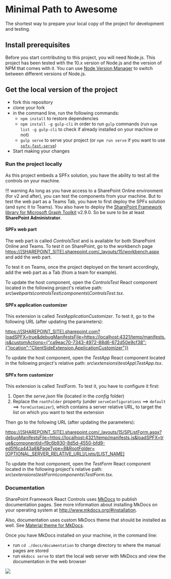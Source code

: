 # Minimal Path to Awesome

The shortest way to prepare your local copy of the project for development and testing.

## Install prerequisites

Before you start contributing to this project, you will need Node.js. This project has been tested with the 10.x version of Node.js and the version of NPM that comes with it. You can use [Node Version Manager](https://github.com/nvm-sh/nvm) to switch between different versions of Node.js.

## Get the local version of the project

- fork this repository
- clone your fork
- in the command line, run the following commands:
    - `npm install` to restore dependencies
    - `npm install -g gulp-cli` in order to run `gulp` commands (run `npm list -g gulp-cli` to check if already installed on your machine or not)
    - `gulp serve` to serve your project (or `npm run serve` if you want to use [`spfx-fast-serve`](https://github.com/s-KaiNet/spfx-fast-serve))
- Start making your changes

### Run the project locally

As this project embeds a SPFx solution, you have the ability to test all the controls on your machine.

!!! warning
    As long as you have access to a SharePoint Online environment (for v2 and after), you can test the components from your machine. But to test the web part as a Teams Tab, you have to first deploy the SPFx solution (and sync it to Teams). You also have to deploy the [SharePoint Framework library for Microsoft Graph Toolkit](https://learn.microsoft.com/en-us/graph/toolkit/get-started/mgt-spfx) v2.9.0. So be sure to be at least **SharePoint Administrator**.

#### SPFx web part

The web part is called *ControlsTest* and is available for both SharePoint Online and Teams. To test it on SharePoint, go to the workbench page [https://[SHAREPOINT_SITE].sharepoint.com/_layouts/15/workbench.aspx](https://SHAREPOINT_SITE.sharepoint.com/_layouts/15/workbench.aspx) and add the web part.

To test it on Teams, once the project deployed on the tenant accordingly, add the web part as a Tab (from a team for example).

To update the host component, open the *ControlsTest* React component located in the following project's relative path: *src\webparts\controlsTest\components\ControlsTest.tsx*.

#### SPFx application customizer

This extension is called *TestApplicationCustomizer*. To test it, go to the following URL (after updating the parameters):

[https://[SHAREPOINT_SITE].sharepoint.com?loadSPFX=true&debugManifestsFile=https://localhost:4321/temp/manifests.js&customActions={"ca9eac70-7343-4972-88d6-672d50e9cf38":{"location":"ClientSideExtension.ApplicationCustomizer"}}](https://SHAREPOINT_SITE.sharepoint.com?loadSPFX=true&debugManifestsFile=https://localhost:4321/temp/manifests.js&customActions={"ca9eac70-7343-4972-88d6-672d50e9cf38":{"location":"ClientSideExtension.ApplicationCustomizer"}})

To update the host component, open the *TestApp* React component located in the following project's relative path: *src\extensions\testApp\TestApp.tsx*.

#### SPFx form customizer

This extension is called *TestForm*. To test it, you have to configure it first:

1. Open the *serve.json* file (located in the *config* folder)
2. Replace the `rootFolder` property (under `serveConfigurations` ==> `default` ==> `formCustomizer`), which contains a server relative URL, to target the list on which you want to test the extension

Then go to the following URL (after updating the parameters):

[https://[SHAREPOINT_SITE].sharepoint.com/_layouts/15/SPListForm.aspx?debugManifestsFile=https://localhost:4321/temp/manifests.js&loadSPFX=true&componentId=f9c6b930-8d5d-4550-bfd9-ed5f6ca443a8&PageType=8&RootFolder=[OPTIONAL_SERVER_RELATIVE_URL]/Lists/[LIST_NAME]](https://SHAREPOINT_SITE.sharepoint.com/_layouts/15/SPListForm.aspx?debugManifestsFile=https://localhost:4321/temp/manifests.js&loadSPFX=true&componentId=f9c6b930-8d5d-4550-bfd9-ed5f6ca443a8&PageType=8&RootFolder=OPTIONAL_SERVER_RELATIVE_URL/Lists/LIST_NAME)

To update the host component, open the *TestForm* React component located in the following project's relative path: *src\extensions\testForm\components\TestForm.tsx*.

### Documentation

SharePoint Framework React Controls uses [MkDocs](http://www.mkdocs.org) to publish documentation pages. See more information about installing MkDocs on your operating system at http://www.mkdocs.org/#installation.

Also, documentation uses custom MkDocs theme that should be installed as well. See [Material theme for MkDocs](https://squidfunk.github.io/mkdocs-material/).

Once you have MkDocs installed on your machine, in the command line:

- run `cd ./docs/documentation` to change directory to where the manual pages are stored
- run `mkdocs serve` to start the local web server with MkDocs and view the documentation in the web browser

![](https://telemetry.sharepointpnp.com/sp-dev-fx-controls-react/wiki/controls/guides/mpa)
